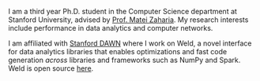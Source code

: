 I am a third year Ph.D. student in the Computer Science department at Stanford
University, advised by [Prof. Matei Zaharia](https://cs.stanford.edu/~matei/).
My research interests include performance in data analytics and computer
networks.

I am affiliated with [Stanford DAWN](http://dawn.cs.stanford.edu) where I work
on Weld, a novel interface for data analytics libraries that enables
optimizations and fast code generation *across* libraries and frameworks such
as NumPy and Spark. Weld is open source [here](http://weld.stanford.edu).
